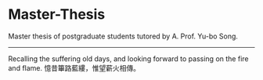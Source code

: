 # Master-Thesis
Master thesis of postgraduate students tutored by A. Prof. Yu-bo Song.

---

Recalling the suffering old days, and looking forward to passing on the fire and flame.
憶昔篳路藍縷，惟望薪火相傳。
